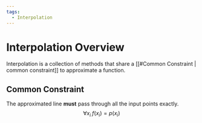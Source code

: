 ```yaml
---
tags:
  - Interpolation
---
```

# Interpolation Overview
Interpolation is a collection of methods that share a [[#Common Constraint | common constraint]] to approximate a function.
## Common Constraint
The approximated line **must** pass through all the input points exactly.
$$\forall x_i \; f(x_i) = p(x_i)$$
